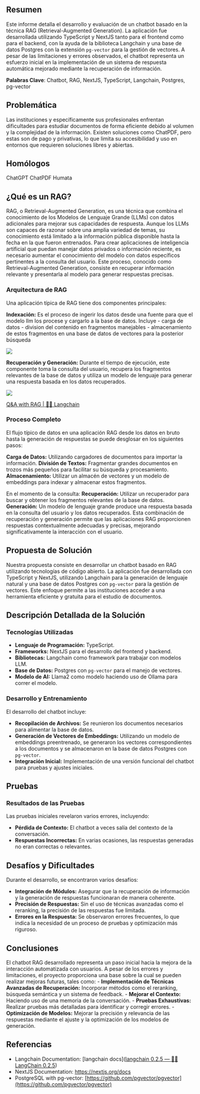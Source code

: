 
## Resumen 

Este informe detalla el desarrollo y evaluación de un chatbot basado en la técnica RAG (Retrieval-Augmented Generation). La aplicación fue desarrollada utilizando TypeScript y NextJS tanto para el frontend como para el backend, con la ayuda de la biblioteca Langchain y una base de datos Postgres con la extensión `pg-vector` para la gestión de vectores. A pesar de las limitaciones y errores observados, el chatbot representa un esfuerzo inicial en la implementación de un sistema de respuesta automática mejorado mediante la recuperación de información.

**Palabras Clave**: Chatbot, RAG, NextJS, TypeScript, Langchain, Postgres, pg-vector


## Problemática 

Las instituciones y específicamente sus profesionales enfrentan dificultades para estudiar documentos de forma eficiente debido al volumen y la complejidad de la información. Existen soluciones como ChatPDF, pero estas son de pago y privativas, lo que limita su accesibilidad y uso en entornos que requieren soluciones libres y abiertas.


## Homólogos

ChatGPT
ChatPDF
Humata

## ¿Qué es un RAG? 

RAG, o Retrieval-Augmented Generation, es una técnica que combina el conocimiento de los Modelos de Lenguaje Grande (LLMs) con datos adicionales para mejorar sus capacidades de respuesta. Aunque los LLMs son capaces de razonar sobre una amplia variedad de temas, su conocimiento está limitado a la información pública disponible hasta la fecha en la que fueron entrenados. Para crear aplicaciones de inteligencia artificial que puedan manejar datos privados o información reciente, es necesario aumentar el conocimiento del modelo con datos específicos pertinentes a la consulta del usuario. Este proceso, conocido como Retrieval-Augmented Generation, consiste en recuperar información relevante y presentarla al modelo para generar respuestas precisas.

### Arquitectura de RAG 

Una aplicación típica de RAG tiene dos componentes principales: 

**Indexación:** Es el proceso de ingerir los datos desde una fuente para que el modelo llm los procese y cargarlo a la base de datos. Incluye
	- carga de datos
	- division del contenido en fragmentos manejables
	- almacenamiento de estos fragmentos en una base de datos de vectores para la posterior búsqueda





![](informe-tecnico-20240622134621309.webp)



**Recuperación y Generación:** Durante el tiempo de ejecución, este componente toma la consulta del usuario, recupera los fragmentos relevantes de la base de datos y utiliza un modelo de lenguaje para generar una respuesta basada en los datos recuperados.

![](informe-tecnico-20240622134625474.webp)


[Q&A with RAG | 🦜️🔗 Langchain](https://js.langchain.com/v0.1/docs/use_cases/question_answering/)


### Proceso Completo 

El flujo típico de datos en una aplicación RAG desde los datos en bruto hasta la generación de respuestas se puede desglosar en los siguientes pasos:  

**Carga de Datos:** Utilizando cargadores de documentos para importar la información. 
**División de Textos:** Fragmentar grandes documentos en trozos más pequeños para facilitar su búsqueda y procesamiento. 
**Almacenamiento:** Utilizar un almacén de vectores y un modelo de embeddings para indexar y almacenar estos fragmentos.  

En el momento de la consulta: 
**Recuperación:** Utilizar un recuperador para buscar y obtener los fragmentos relevantes de la base de datos. 
**Generación:** Un modelo de lenguaje grande produce una respuesta basada en la consulta del usuario y los datos recuperados.  Esta combinación de recuperación y generación permite que las aplicaciones RAG proporcionen respuestas contextualmente adecuadas y precisas, mejorando significativamente la interacción con el usuario.





## Propuesta de Solución 

Nuestra propuesta consiste en desarrollar un chatbot basado en RAG utilizando tecnologías de código abierto. La aplicación fue desarrollada con TypeScript y NextJS, utilizando Langchain para la generación de lenguaje natural y una base de datos Postgres con `pg-vector` para la gestión de vectores. Este enfoque permite a las instituciones acceder a una herramienta eficiente y gratuita para el estudio de documentos.

## Descripción Detallada de la Solución


### Tecnologías Utilizadas

- **Lenguaje de Programación:** TypeScript.
- **Frameworks:** NextJS para el desarrollo del frontend y backend.
- **Bibliotecas:** Langchain como framework para trabajar con modelos LLM.
- **Base de Datos:** Postgres con `pg-vector` para el manejo de vectores.
- **Modelo de AI:** Llama2 como modelo haciendo uso de Ollama para correr el modelo.

### Desarrollo y Entrenamiento

El desarrollo del chatbot incluye:

- **Recopilación de Archivos:** Se reunieron los documentos necesarios para alimentar la base de datos.
- **Generación de Vectores de Embeddings:** Utilizando un modelo de embeddings preentrenado, se generaron los vectores correspondientes a los documentos y se almacenaron en la base de datos Postgres con `pg-vector`.
- **Integración Inicial:** Implementación de una versión funcional del chatbot para pruebas y ajustes iniciales.



## Pruebas



### Resultados de las Pruebas 

Las pruebas iniciales revelaron varios errores, incluyendo:
- **Pérdida de Contexto:** El chatbot a veces salía del contexto de la conversación.
- **Respuestas Incorrectas:** En varias ocasiones, las respuestas generadas no eran correctas o relevantes.


## Desafíos y Dificultades 

Durante el desarrollo, se encontraron varios desafíos: 

- **Integración de Módulos:** Asegurar que la recuperación de información y la generación de respuestas funcionaran de manera coherente. 
- **Precisión de Respuestas:** Sin el uso de técnicas avanzadas como el reranking, la precisión de las respuestas fue limitada. 
- **Errores en la Respuesta:** Se observaron errores frecuentes, lo que indica la necesidad de un proceso de pruebas y optimización más riguroso.

## Conclusiones 

El chatbot RAG desarrollado representa un paso inicial hacia la mejora de la interacción automatizada con usuarios. A pesar de los errores y limitaciones, el proyecto proporciona una base sobre la cual se pueden realizar mejoras futuras, tales como: - **Implementación de Técnicas Avanzadas de Recuperación:** Incorporar métodos como el reranking, búsqueda semántica y un sistema de feedback. - **Mejorar el Contexto:** Haciendo uso de una memoria de la conversación. - **Pruebas Exhaustivas:** Realizar pruebas más detalladas para identificar y corregir errores. - **Optimización de Modelos:** Mejorar la precisión y relevancia de las respuestas mediante el ajuste y la optimización de los modelos de generación.


## Referencias

- Langchain Documentation: [langchain docs]([langchain 0.2.5 — 🦜🔗 LangChain 0.2.5](https://js.langchain.com/))
- NextJS Documentation: https://nextjs.org/docs
- PostgreSQL with pg-vector: [https://github.com/pgvector/pgvector](https://github.com/pgvector/pgvector)
